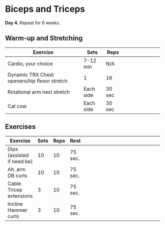 # Biceps and Triceps

**Day 4.** Repeat for 6 weeks.

## Warm-up and Stretching

| Exercise                                     | Sets         | Reps   | &nbsp; | &nbsp; | &nbsp; | &nbsp; | &nbsp; | &nbsp; |
| -------------------------------------------- | ------------ | ------ | ------ | ------ | ------ | ------ | ------ | ------ |
| Cardio, your choice                          | 7-12 min     | N/A    |        |        |        |        |        |        |
| Dynamic TRX Chest openers/hip flexor stretch | 1            | 16     |        |        |        |        |        |        |
| Rotational arm next stretch                  | Each side | 30 sec |        |        |        |        |        |        |
| Cat cow                                      | Each side | 30 sec |        |        |        |        |        |        |

## Exercises

| Exercise                | Sets  | Reps | Rest    | &nbsp;&nbsp;&nbsp;&nbsp;&nbsp;&nbsp; | &nbsp;&nbsp;&nbsp;&nbsp;&nbsp;&nbsp; | &nbsp;&nbsp;&nbsp;&nbsp;&nbsp;&nbsp; | &nbsp;&nbsp;&nbsp;&nbsp;&nbsp;&nbsp; | &nbsp;&nbsp;&nbsp;&nbsp;&nbsp;&nbsp; | &nbsp;&nbsp;&nbsp;&nbsp;&nbsp;&nbsp; |
| -------------------------- | ---- | ---- | ------- | ------ | ------ | ------ | ------ | ------ | ------ |
| Dips (assisted if need be) | 10   | 10   | 75 sec. |        |        |        |        |        |        |
| Alt. arm DB curls          | 10   | 10   | 75 sec. |        |        |        |        |        |        |
| Cable Tricep extensions    | 3    | 10   | 75 sec. |        |        |        |        |        |        |
| Incline Hammer curls       | 3    | 10   | 75 sec. |        |        |        |        |        |        |



